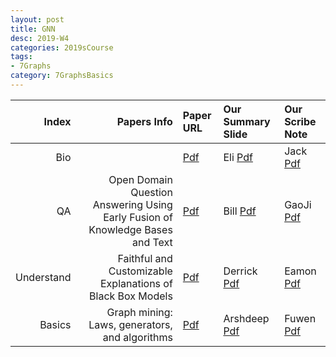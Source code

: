 ```yaml
---
layout: post
title: GNN   
desc: 2019-W4
categories: 2019sCourse
tags:
- 7Graphs
category: 7GraphsBasics
---
```


| Index | Papers Info | Paper URL| Our Summary Slide |Our Scribe Note |
| -----: | -------------------------------: | :----- | :----- | :----- | 
| Bio |      | [Pdf]() | Eli [Pdf]() | Jack [Pdf]() | 
| QA |   Open Domain Question Answering Using Early Fusion of Knowledge Bases and Text     | [Pdf]() | Bill [Pdf]() | GaoJi [Pdf]() | 
| Understand |   Faithful and Customizable Explanations of Black Box Models    | [Pdf]() | Derrick [Pdf]() | Eamon [Pdf]() | 
| Basics |   Graph mining: Laws, generators, and algorithms   | [Pdf](https://dl.acm.org/citation.cfm?id=1132954) | Arshdeep [Pdf]() | Fuwen [Pdf]() | 

